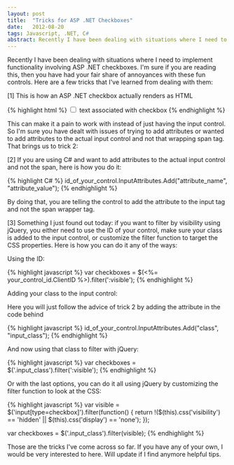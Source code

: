 ```yaml
---
layout: post
title:  "Tricks for ASP .NET Checkboxes"
date:   2012-08-20
tags: Javascript, .NET, C#
abstract: Recently I have been dealing with situations where I need to implement functionality involving ASP .NET checkboxes. I'm sure if you are reading this, then you have had your fair share of annoyances with these fun controls. Here are a few tricks that I've learned from dealing with .NET checkboxes.
---
```

Recently I have been dealing with situations where I need to implement functionality involving ASP .NET checkboxes. I'm sure if you are reading this, then you have had your fair share of annoyances with these fun controls. Here are a few tricks that I've learned from dealing with them:

[1] This is how an ASP .NET checkbox actually renders as HTML

{% highlight html %}
<span class="any_classes">
     <input id="id_of_your_control" type="checkbox" name="name_of_your_control" />
     <label for="id_of_your_control">text associated with checkbox</label>
</span>
{% endhighlight %}

This can make it a pain to work with instead of just having the input control. So I'm sure you have dealt with issues of trying to add attributes or wanted to add attributes to the actual input control and not that wrapping span tag. That brings us to trick 2:

[2] If you are using C# and want to add attributes to the actual input control and not the span, here is how you do it:

{% highlight C# %}
id_of_your_control.InputAttributes.Add("attribute_name", "attribute_value");
{% endhighlight %}

By doing that, you are telling the control to add the attribute to the input tag and not the span wrapper tag.

[3] Something I just found out today: if you want to filter by visibility using jQuery, you either need to use the ID of your control, make sure your class is added to the input control, or customize the filter function to target the CSS properties. Here is how you can do it any of the ways:

Using the ID:

{% highlight javascript %}
var checkboxes = $(<%= your_control_id.ClientID %>).filter(':visible');
{% endhighlight %}

Adding your class to the input control:

Here you will just follow the advice of trick 2 by adding the attribute in the code behind

{% highlight javascript %}
id_of_your_control.InputAttributes.Add("class", "input_class");
{% endhighlight %}

And now using that class to filter with jQuery:

{% highlight javascript %}
var checkboxes = $('.input_class').filter(':visible');
{% endhighlight %}

Or with the last options, you can do it all using jQuery by customizing the filter function to look at the CSS:

{% highlight javascript %}
var visible = $('input[type=checkbox]').filter(function() {
   return !($(this).css('visibility') == 'hidden' || $(this).css('display') == 'none');
});

var checkboxes = $('.input_class').filter(visible);
{% endhighlight %}

Those are the tricks I've come across so far. If you have any of your own, I would be very interested to here. Will update if I find anymore helpful tips.